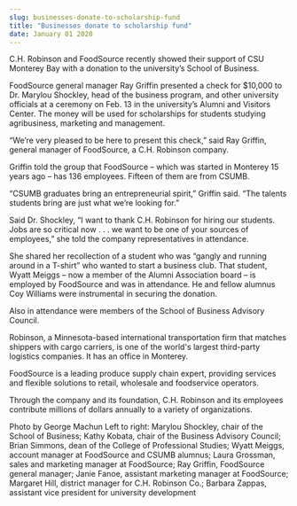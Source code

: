 ```yaml
---
slug: businesses-donate-to-scholarship-fund
title: "Businesses donate to scholarship fund"
date: January 01 2020
---
```


 
<p>
  C.H. Robinson and FoodSource recently showed their support of CSU Monterey Bay
  with a donation to the university’s School of Business.
</p>
<p>
  FoodSource general manager Ray Griffin presented a check for $10,000 to Dr.
  Marylou Shockley, head of the business program, and other university officials
  at a ceremony on Feb. 13 in the university’s Alumni and Visitors Center. The
  money will be used for scholarships for students studying agribusiness,
  marketing and management.
</p>
<p>
  “We’re very pleased to be here to present this check,” said Ray Griffin,
  general manager of FoodSource, a C.H. Robinson company.
</p>
<p>
  Griffin told the group that FoodSource – which was started in Monterey 15
  years ago – has 136 employees. Fifteen of them are from CSUMB.
</p>
<p>
  “CSUMB graduates bring an entrepreneurial spirit,” Griffin said. “The talents
  students bring are just what we’re looking for.”
</p>
<p>
  Said Dr. Shockley, “I want to thank C.H. Robinson for hiring our students.
  Jobs are so critical now . . . we want to be one of your sources of
  employees,” she told the company representatives in attendance.
</p>
<p>
  She shared her recollection of a student who was “gangly and running around in
  a T-shirt” who wanted to start a business club. That student, Wyatt Meiggs –
  now a member of the Alumni Association board – is employed by FoodSource and
  was in attendance. He and fellow alumnus Coy Williams were instrumental in
  securing the donation.
</p>
<p>
  Also in attendance were members of the School of Business Advisory Council.
</p>
<p>
  Robinson, a Minnesota-based international transportation firm that matches
  shippers with cargo carriers, is one of the world's largest third-party
  logistics companies. It has an office in Monterey.
</p>
<p>
  FoodSource is a leading produce supply chain expert, providing services and
  flexible solutions to retail, wholesale and foodservice operators.
</p>
<p>
  Through the company and its foundation, C.H. Robinson and its employees
  contribute millions of dollars annually to a variety of organizations.
</p>
<p>
  Photo by George Machun Left to right: Marylou Shockley, chair of the School of
  Business; Kathy Kobata, chair of the Business Advisory Council; Brian Simmons,
  dean of the College of Professional Studies; Wyatt Meiggs, account manager at
  FoodSource and CSUMB alumnus; Laura Grossman, sales and marketing manager at
  FoodSource; Ray Griffin, FoodSource general manager; Janie Fanoe, assistant
  marketing manager at FoodSource; Margaret Hill, district manager for C.H.
  Robinson Co.; Barbara Zappas, assistant vice president for university
  development
</p>
 
